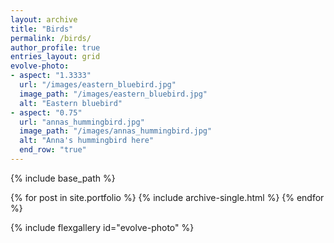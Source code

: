 ```yaml
---
layout: archive
title: "Birds"
permalink: /birds/
author_profile: true
entries_layout: grid
evolve-photo:
- aspect: "1.3333"
  url: "/images/eastern_bluebird.jpg"
  image_path: "/images/eastern_bluebird.jpg"
  alt: "Eastern bluebird"
- aspect: "0.75"
  url: "annas_hummingbird.jpg"
  image_path: "/images/annas_hummingbird.jpg"
  alt: "Anna's hummingbird here"
  end_row: "true"
---
```




{% include base_path %}


{% for post in site.portfolio %}
{% include archive-single.html %}
{% endfor %}

{% include flexgallery id="evolve-photo" %}
